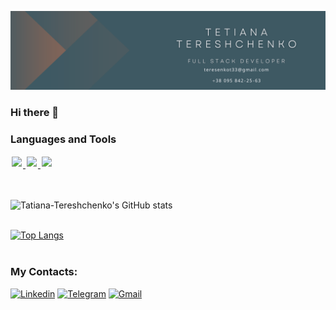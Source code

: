 ![Header](https://github.com/Tatiana-Tereshchenko/Tatiana-Tereshchenko/blob/main/assets/Beige%20Modern%20Elegant%20Personal%20LinkedIn%20Banner.png)
### Hi there 👋
### Languages and Tools
<div>
  <a href="https://skillicons.dev" target="_blank">
    <img src="https://skillicons.dev/icons?i=html,css,js,react" style="display: inline-block; margin: 2px;" />
    <img src="https://skillicons.dev/icons?i=redux,nodejs" style="display: inline-block; margin: 2px;" />
    <img src="https://skillicons.dev/icons?i=styledcomponents,git,github,vscode" style="display: inline-block; margin: 2px;" />
  </a>
</div>
<br/>
<br/>
<div display="flex">

![Tatiana-Tereshchenko's GitHub stats](https://github-readme-stats.vercel.app/api?username=Tatiana-Tereshchenko&show_icons=true&theme=transparent)
<br/>
<br/>

[![Top Langs](https://github-readme-stats.vercel.app/api/top-langs/?username=Tatiana-Tereshchenko)](https://github.com/Tatiana-Tereshchenko/github-readme-stats)
<br/>
<br/>
</div>

### My Contacts:
[![Linkedin](https://img.shields.io/badge/LinkedIn-0077B5?style=for-the-badge&logo=linkedin&logoColor=white)](https://www.linkedin.com/in/tetianatereshchenko/) 
[![Telegram](https://img.shields.io/badge/Telegram-2CA5E0?style=for-the-badge&logo=telegram&logoColor=white)](https://t.me/TereshchenkoTetiana) 
[![Gmail](https://img.shields.io/badge/Gmail-D14836?style=for-the-badge&logo=gmail&logoColor=white)](mailto:teresenkot33@gmail.com)
<!--
**Tatiana-Tereshchenko/Tatiana-Tereshchenko** is a ✨ _special_ ✨ repository because its `README.md` (this file) appears on your GitHub profile.

Here are some ideas to get you started:

- 🔭 I’m currently working on ...
- 🌱 I’m currently learning ...
- 👯 I’m looking to collaborate on ...
- 🤔 I’m looking for help with ...
- 💬 Ask me about ...
- 📫 How to reach me: ...
- 😄 Pronouns: ...
- ⚡ Fun fact: ...
-->
